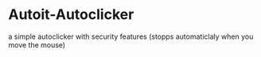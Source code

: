 # Autoit-Autoclicker
a simple autoclicker with security features (stopps automaticlaly when you move the mouse)
